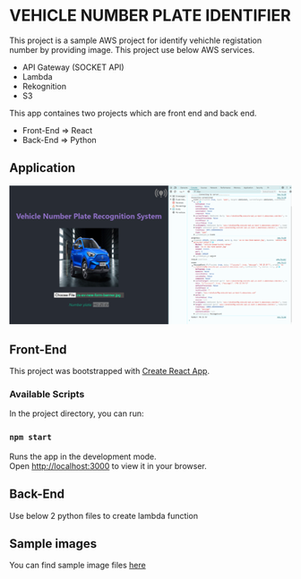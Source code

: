 # VEHICLE NUMBER PLATE IDENTIFIER
This project is a sample AWS project for identify vehichle registation number by providing image. This project use below AWS services.
- API Gateway (SOCKET API)
- Lambda
- Rekognition
- S3

This app containes two projects which are front end and back end.
- Front-End => React
- Back-End =>  Python

## Application
![image](https://github.com/rehmange/aws-vehicle-plate-detection/blob/main/assests/1.png)

## Front-End

This project was bootstrapped with [Create React App](https://github.com/facebook/create-react-app).

### Available Scripts

In the project directory, you can run:

### `npm start`

Runs the app in the development mode.\
Open [http://localhost:3000](http://localhost:3000) to view it in your browser.

## Back-End

Use below 2 python files to create lambda function

## Sample images
You can find sample image files [here](https://github.com/rehmange/aws-vehicle-plate-detection/tree/main/src/SampleImages)





